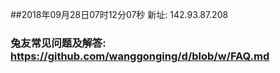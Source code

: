 ##2018年09月28日07时12分07秒 新址: 142.93.87.208
### 兔友常见问题及解答: https://github.com/wanggonging/d/blob/w/FAQ.md
